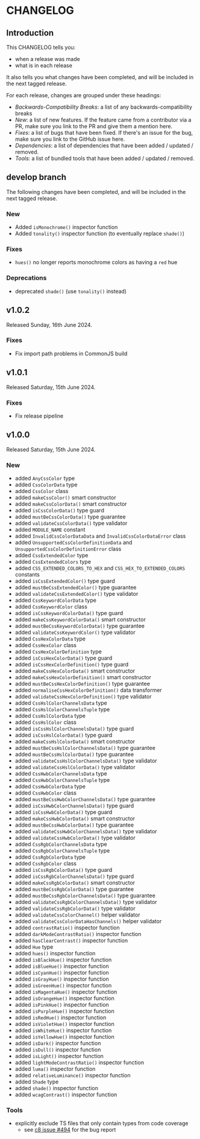 # CHANGELOG

## Introduction

This CHANGELOG tells you:

* when a release was made
* what is in each release

It also tells you what changes have been completed, and will be included in the next tagged release.

For each release, changes are grouped under these headings:

* _Backwards-Compatibility Breaks_: a list of any backwards-compatibility breaks
* _New_: a list of new features. If the feature came from a contributor via a PR, make sure you link to the PR and give them a mention here.
* _Fixes_: a list of bugs that have been fixed. If there's an issue for the bug, make sure you link to the GitHub issue here.
* _Dependencies_: a list of dependencies that have been added / updated / removed.
* _Tools_: a list of bundled tools that have been added / updated / removed.

## develop branch

The following changes have been completed, and will be included in the next tagged release.

### New

* Added `isMonochrome()` inspector function
* Added `tonality()` inspector function (to eventually replace `shade()`)

### Fixes

* `hues()` no longer reports monochrome colors as having a `red` hue

### Deprecations

* deprecated `shade()` (use `tonality()` instead)

## v1.0.2

Released Sunday, 16th June 2024.

### Fixes

* Fix import path problems in CommonJS build

## v1.0.1

Released Saturday, 15th June 2024.

### Fixes

* Fix release pipeline

## v1.0.0

Released Saturday, 15th June 2024.

### New

- added `AnyCssColor` type
- added `CssColorData` type
- added `CssColor` class
- added `makeCssColor()` smart constructor
- added `makeCssColorData()` smart constructor
- added `isCssColorData()` type guard
- added `mustBeCssColorData()` type guarantee
- added `validateCssColorData()` type validator
- added `MODULE_NAME` constant
- added `InvalidCssColorDataData` and `InvalidCssColorDataError` class
- added `UnsupportedCssColorDefinitionData` and `UnsupportedCssColorDefinitionError` class
- added `CssExtendedColor` type
- added `CssExtendedColors` type
- added `CSS_EXTENDED_COLORS_TO_HEX` and `CSS_HEX_TO_EXTENDED_COLORS` constants
- added `isCssExtendedColor()` type guard
- added `mustBeCssExtendedColor()` type guarantee
- added `validateCssExtendedColor()` type validator
- added `CssKeywordColorData` type
- added `CssKeywordColor` class
- added `isCssKeywordColorData()` type guard
- added `makeCssKeywordColorData()` smart constructor
- added `mustBeCssKeywordColorData()` type guarantee
- added `validateCssKeywordColor()` type validator
- added `CssHexColorData` type
- added `CssHexColor` class
- added `CssHexColorDefinition` type
- added `isCssHexColorData()` type guard
- added `isCssHexColorDefinition()` type guard
- added `makeCssHexColorData()` smart constructor
- added `makeCssHexColorDefinition()` smart constructor
- added `mustBeCssHexColorDefinition()` type guarantee
- added `normaliseCssHexColorDefinition()` data transformer
- added `validateCssHexColorDefinition()` type validator
- added `CssHslColorChannelsData` type
- added `CssHslColorChannelsTuple` type
- added `CssHslColorData` type
- added `CssHslColor` class
- added `isCssHslColorChannelsData()` type guard
- added `isCssHslColorData()` type guard
- added `makeCssHslColorData()` smart constructor
- added `mustBeCssHslColorChannelsData()` type guarantee
- added `mustBeCssHslColorData()` type guarantee
- added `validateCssHslColorChannelsData()` type validator
- added `validateCssHslColorData()` type validator
- added `CssHwbColorChannelsData` type
- added `CssHwbColorChannelsTuple` type
- added `CssHwbColorData` type
- added `CssHwbColor` class
- added `mustBeCssHwbColorChannelsData()` type guarantee
- added `isCssHwbColorChannelsData()` type guard
- added `isCssHwbColorData()` type guard
- added `makeCssHwbColorData()` smart constructor
- added `mustBeCssHwbColorData()` type guarantee
- added `validateCssHwbColorChannelsData()` type validator
- added `validateCssHwbColorData()` type validator
- added `CssRgbColorChannelsData` type
- added `CssRgbColorChannelsTuple` type
- added `CssRgbColorData` type
- added `CssRgbColor` class
- added `isCssRgbColorData()` type guard
- added `isCssRgbColorChannelsData()` type guard
- added `makeCssRgbColorData()` smart constructor
- added `mustBeCssRgbColorData()` type guarantee
- added `mustBeCssRgbColorChannelsData()` type guarantee
- added `validateCssRgbColorChannelsData()` type validator
- added `validateCssRgbColorData()` type validator
- added `validateCssColorChannel()` helper validator
- added `validateCssColorDataHasChannels()` helper validator
- added `contrastRatio()` inspector function
- added `darkModeContrastRatio()` inspector function
- added `hasClearContrast()` inspector function
- added `Hue` type
- added `hues()` inspector function
- added `isBlackHue()` inspector function
- added `isBlueHue()` inspector function
- added `isCyanHue()` inspector function
- added `isGrayHue()` inspector function
- added `isGreenHue()` inspector function
- added `isMagentaHue()` inspector function
- added `isOrangeHue()` inspector function
- added `isPinkHue()` inspector function
- added `isPurpleHue()` inspector function
- added `isRedHue()` inspector function
- added `isVioletHue()` inspector function
- added `isWhiteHue()` inspector function
- added `isYellowHue()` inspector function
- added `isDark()` inspector function
- added `isDull()` inspector function
- added `isLight()` inspector function
- added `lightModeContrastRatio()` inspector function
- added `luma()` inspector function
- added `relativeLuminance()` inspector function
- added `Shade` type
- added `shade()` inspector function
- added `wcagContrast()` inspector function

### Tools

- explicitly exclude TS files that only contain types from code coverage
  - see [c8 issue #494](https://github.com/bcoe/c8/issues/494) for the bug report
